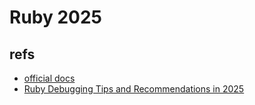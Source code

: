 # Ruby 2025

## refs
- [official docs](https://www.ruby-lang.org/en/documentation/)
- [Ruby Debugging Tips and Recommendations in 2025](https://railsatscale.com/2025-03-14-ruby-debugging-tips-and-recommendations-2025/)